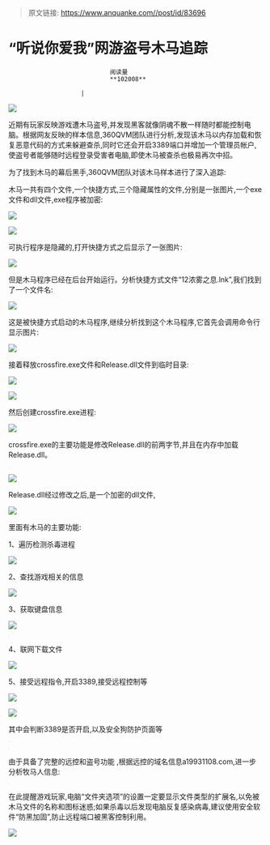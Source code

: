 > 原文链接: https://www.anquanke.com//post/id/83696 


# “听说你爱我”网游盗号木马追踪


                                阅读量   
                                **102008**
                            
                        |
                        
                                                                                    



[![](https://p4.ssl.qhimg.com/t01040c1ee582079578.jpg)](https://p4.ssl.qhimg.com/t01040c1ee582079578.jpg)

近期有玩家反映游戏遭木马盗号,并发现黑客就像阴魂不散一样随时都能控制电脑。根据网友反映的样本信息,360QVM团队进行分析,发现该木马以内存加载和恢复恶意代码的方式来躲避查杀,同时它还会开启3389端口并增加一个管理员帐户,使盗号者能够随时远程登录受害者电脑,即使木马被查杀也极易再次中招。

为了找到木马的幕后黑手,360QVM团队对该木马样本进行了深入追踪:

木马一共有四个文件,一个快捷方式,三个隐藏属性的文件,分别是一张图片,一个exe文件和dll文件,exe程序被加密:

[![](https://p4.ssl.qhimg.com/t01ce6efb422ace8af9.jpg)](https://p4.ssl.qhimg.com/t01ce6efb422ace8af9.jpg)

[![](https://p2.ssl.qhimg.com/t012f3e2906dbfc9583.png)](https://p2.ssl.qhimg.com/t012f3e2906dbfc9583.png)

可执行程序是隐藏的,打开快捷方式之后显示了一张图片:

[![](https://p3.ssl.qhimg.com/t011a1b184efd419b06.jpg)](https://p3.ssl.qhimg.com/t011a1b184efd419b06.jpg)

但是木马程序已经在后台开始运行。分析快捷方式文件“12浓雾之息.lnk”,我们找到了一个文件名:

[![](https://p3.ssl.qhimg.com/t011b6aba7ecd9f2dfd.jpg)](https://p3.ssl.qhimg.com/t011b6aba7ecd9f2dfd.jpg)

这是被快捷方式启动的木马程序,继续分析找到这个木马程序,它首先会调用命令行显示图片:

[![](https://p5.ssl.qhimg.com/t0119471136d3a308a8.jpg)](https://p5.ssl.qhimg.com/t0119471136d3a308a8.jpg)

接着释放crossfire.exe文件和Release.dll文件到临时目录:

[![](https://p4.ssl.qhimg.com/t0180555e996997b6aa.jpg)](https://p4.ssl.qhimg.com/t0180555e996997b6aa.jpg)

[![](https://p3.ssl.qhimg.com/t018f9fedf939105bd7.jpg)](https://p3.ssl.qhimg.com/t018f9fedf939105bd7.jpg)

然后创建crossfire.exe进程:

[![](https://p2.ssl.qhimg.com/t01be6fe24d1a6bb444.jpg)](https://p2.ssl.qhimg.com/t01be6fe24d1a6bb444.jpg)

crossfire.exe的主要功能是修改Release.dll的前两字节,并且在内存中加载Release.dll。

[![](data:image/png;base64,iVBORw0KGgoAAAANSUhEUgAAAAEAAAABCAYAAAAfFcSJAAAAAXNSR0IArs4c6QAAAARnQU1BAACxjwv8YQUAAAAJcEhZcwAADsQAAA7EAZUrDhsAAAANSURBVBhXYzh8+PB/AAffA0nNPuCLAAAAAElFTkSuQmCC)](https://p3.ssl.qhimg.com/t015975e423906342bd.jpg)

[![](https://p3.ssl.qhimg.com/t01a173ff76ea9a4284.jpg)](https://p3.ssl.qhimg.com/t01a173ff76ea9a4284.jpg)

Release.dll经过修改之后,是一个加密的dll文件,

[![](https://p1.ssl.qhimg.com/t0132d96fed1d9c2f12.jpg)](https://p1.ssl.qhimg.com/t0132d96fed1d9c2f12.jpg)

里面有木马的主要功能:

1、遍历检测杀毒进程

[![](https://p0.ssl.qhimg.com/t01f97796cc0fd18b66.jpg)](https://p0.ssl.qhimg.com/t01f97796cc0fd18b66.jpg)

2、查找游戏相关的信息

[![](https://p2.ssl.qhimg.com/t019b9dc3c1d8cf8e2e.jpg)](https://p2.ssl.qhimg.com/t019b9dc3c1d8cf8e2e.jpg)

3、获取键盘信息

[![](https://p4.ssl.qhimg.com/t0132de6897f15eb53f.jpg)](https://p4.ssl.qhimg.com/t0132de6897f15eb53f.jpg)

[![](data:image/png;base64,iVBORw0KGgoAAAANSUhEUgAAAAEAAAABCAYAAAAfFcSJAAAAAXNSR0IArs4c6QAAAARnQU1BAACxjwv8YQUAAAAJcEhZcwAADsQAAA7EAZUrDhsAAAANSURBVBhXYzh8+PB/AAffA0nNPuCLAAAAAElFTkSuQmCC)](https://p0.ssl.qhimg.com/t017100173c803e6dcf.jpg)

4、联网下载文件

[![](https://p4.ssl.qhimg.com/t01b519b91c1a2bde73.jpg)](https://p4.ssl.qhimg.com/t01b519b91c1a2bde73.jpg)

5、接受远程指令,开启3389,接受远程控制等

[![](https://p5.ssl.qhimg.com/t01dfa21d559fe55329.jpg)](https://p5.ssl.qhimg.com/t01dfa21d559fe55329.jpg)

[![](https://p3.ssl.qhimg.com/t01041e36e5168e89f8.jpg)](https://p3.ssl.qhimg.com/t01041e36e5168e89f8.jpg)

其中会判断3389是否开启,以及安全狗防护页面等

[![](data:image/png;base64,iVBORw0KGgoAAAANSUhEUgAAAAEAAAABCAYAAAAfFcSJAAAAAXNSR0IArs4c6QAAAARnQU1BAACxjwv8YQUAAAAJcEhZcwAADsQAAA7EAZUrDhsAAAANSURBVBhXYzh8+PB/AAffA0nNPuCLAAAAAElFTkSuQmCC)](https://p1.ssl.qhimg.com/t01504f55078f474e27.jpg)

[![](data:image/png;base64,iVBORw0KGgoAAAANSUhEUgAAAAEAAAABCAYAAAAfFcSJAAAAAXNSR0IArs4c6QAAAARnQU1BAACxjwv8YQUAAAAJcEhZcwAADsQAAA7EAZUrDhsAAAANSURBVBhXYzh8+PB/AAffA0nNPuCLAAAAAElFTkSuQmCC)](https://p4.ssl.qhimg.com/t01b14744bcaff5677f.jpg)

由于具备了完整的远控和盗号功能 ,根据远控的域名信息a19931108.com,进一步分析牧马人信息:

[![](data:image/png;base64,iVBORw0KGgoAAAANSUhEUgAAAAEAAAABCAYAAAAfFcSJAAAAAXNSR0IArs4c6QAAAARnQU1BAACxjwv8YQUAAAAJcEhZcwAADsQAAA7EAZUrDhsAAAANSURBVBhXYzh8+PB/AAffA0nNPuCLAAAAAElFTkSuQmCC)](https://p0.ssl.qhimg.com/t01e3b9c05a6bc1d57e.jpg)

在此提醒游戏玩家,电脑“文件夹选项”的设置一定要显示文件类型的扩展名,以免被木马文件的名称和图标迷惑;如果杀毒以后发现电脑反复感染病毒,建议使用安全软件“防黑加固”,防止远程端口被黑客控制利用。

[![](https://p1.ssl.qhimg.com/t014fbdab185862c2e0.png)](https://p1.ssl.qhimg.com/t014fbdab185862c2e0.png)
